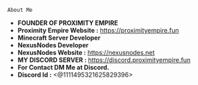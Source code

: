 `About Me`
- **FOUNDER OF PROXIMITY EMPIRE**
- **Proximity Empire Website :** https://proximityempire.fun
- **Minecraft Server Developer**
- **NexusNodes Developer**
- **NexusNodes Website :** https://nexusnodes.net
- **MY DISCORD SERVER :** https://discord.proximityempire.fun
- **For Contact DM Me at Discord.**
- **Discord Id :** <@1111495321625829396> 
